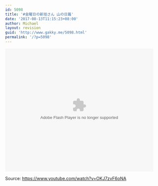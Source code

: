```yaml
---
id: 5098
title: '#金曜日の新垣さん 山の日篇'
date: '2017-08-13T11:15:23+08:00'
author: Michael
layout: revision
guid: 'http://www.gakky.me/5098.html'
permalink: '/?p=5098'
---
```


<embed align="middle" height="400" src="http://player.youku.com/player.php/sid/XMjk2NTc2OTk4OA==/v.swf" type="application/x-shockwave-flash" width="480"></embed>

Source: <https://www.youtube.com/watch?v=OKJ7zvF6oNA>